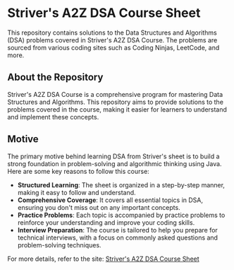 # Striver's A2Z DSA Course Sheet 


This repository contains solutions to the Data Structures and Algorithms (DSA) problems covered in Striver's A2Z DSA Course. The problems are sourced from various coding sites such as Coding Ninjas, LeetCode, and more.

## About the Repository

Striver's A2Z DSA Course is a comprehensive program for mastering Data Structures and Algorithms. This repository aims to provide solutions to the problems covered in the course, making it easier for learners to understand and implement these concepts.

## Motive

The primary motive behind learning DSA from Striver's sheet is to build a strong foundation in problem-solving and algorithmic thinking using Java. Here are some key reasons to follow this course:

- **Structured Learning**: The sheet is organized in a step-by-step manner, making it easy to follow and understand.
- **Comprehensive Coverage**: It covers all essential topics in DSA, ensuring you don't miss out on any important concepts.
- **Practice Problems**: Each topic is accompanied by practice problems to reinforce your understanding and improve your coding skills.
- **Interview Preparation**: The course is tailored to help you prepare for technical interviews, with a focus on commonly asked questions and problem-solving techniques.

For more details, refer to the site: [Striver's A2Z DSA Course Sheet](https://takeuforward.org/strivers-a2z-dsa-course/strivers-a2z-dsa-course-sheet-2)

